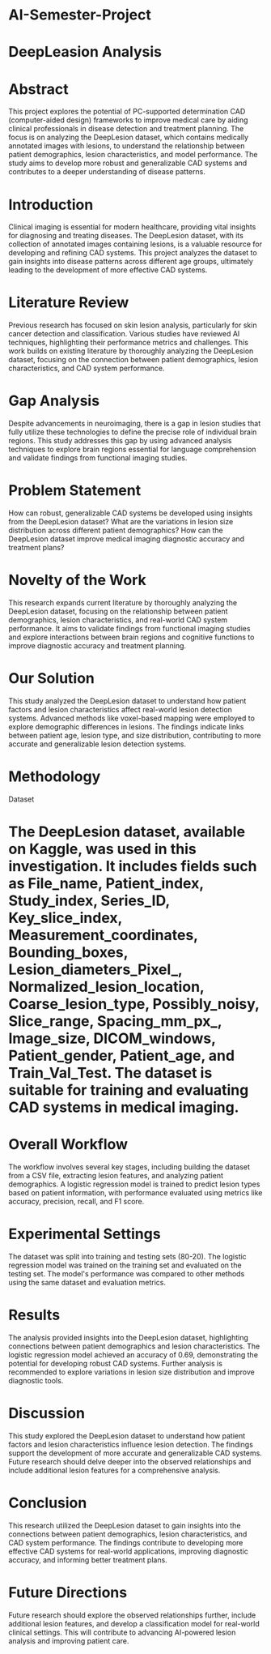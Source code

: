 # AI-Semester-Project
# DeepLeasion Analysis
# Abstract
This project explores the potential of PC-supported determination CAD (computer-aided design) frameworks to improve medical care by aiding clinical professionals in disease detection and treatment planning. The focus is on analyzing the DeepLesion dataset, which contains medically annotated images with lesions, to understand the relationship between patient demographics, lesion characteristics, and model performance. The study aims to develop more robust and generalizable CAD systems and contributes to a deeper understanding of disease patterns.

# Introduction
Clinical imaging is essential for modern healthcare, providing vital insights for diagnosing and treating diseases. The DeepLesion dataset, with its collection of annotated images containing lesions, is a valuable resource for developing and refining CAD systems. This project analyzes the dataset to gain insights into disease patterns across different age groups, ultimately leading to the development of more effective CAD systems.

# Literature Review
Previous research has focused on skin lesion analysis, particularly for skin cancer detection and classification. Various studies have reviewed AI techniques, highlighting their performance metrics and challenges. This work builds on existing literature by thoroughly analyzing the DeepLesion dataset, focusing on the connection between patient demographics, lesion characteristics, and CAD system performance.

# Gap Analysis
Despite advancements in neuroimaging, there is a gap in lesion studies that fully utilize these technologies to define the precise role of individual brain regions. This study addresses this gap by using advanced analysis techniques to explore brain regions essential for language comprehension and validate findings from functional imaging studies.

# Problem Statement
How can robust, generalizable CAD systems be developed using insights from the DeepLesion dataset?
What are the variations in lesion size distribution across different patient demographics?
How can the DeepLesion dataset improve medical imaging diagnostic accuracy and treatment plans?
# Novelty of the Work
This research expands current literature by thoroughly analyzing the DeepLesion dataset, focusing on the relationship between patient demographics, lesion characteristics, and real-world CAD system performance. It aims to validate findings from functional imaging studies and explore interactions between brain regions and cognitive functions to improve diagnostic accuracy and treatment planning.

# Our Solution
This study analyzed the DeepLesion dataset to understand how patient factors and lesion characteristics affect real-world lesion detection systems. Advanced methods like voxel-based mapping were employed to explore demographic differences in lesions. The findings indicate links between patient age, lesion type, and size distribution, contributing to more accurate and generalizable lesion detection systems.

# Methodology
Dataset
# The DeepLesion dataset, available on Kaggle, was used in this investigation. It includes fields such as File_name, Patient_index, Study_index, Series_ID, Key_slice_index, Measurement_coordinates, Bounding_boxes, Lesion_diameters_Pixel_, Normalized_lesion_location, Coarse_lesion_type, Possibly_noisy, Slice_range, Spacing_mm_px_, Image_size, DICOM_windows, Patient_gender, Patient_age, and Train_Val_Test. The dataset is suitable for training and evaluating CAD systems in medical imaging.

# Overall Workflow
The workflow involves several key stages, including building the dataset from a CSV file, extracting lesion features, and analyzing patient demographics. A logistic regression model is trained to predict lesion types based on patient information, with performance evaluated using metrics like accuracy, precision, recall, and F1 score.

# Experimental Settings
The dataset was split into training and testing sets (80-20). The logistic regression model was trained on the training set and evaluated on the testing set. The model's performance was compared to other methods using the same dataset and evaluation metrics.

# Results
The analysis provided insights into the DeepLesion dataset, highlighting connections between patient demographics and lesion characteristics. The logistic regression model achieved an accuracy of 0.69, demonstrating the potential for developing robust CAD systems. Further analysis is recommended to explore variations in lesion size distribution and improve diagnostic tools.

# Discussion
This study explored the DeepLesion dataset to understand how patient factors and lesion characteristics influence lesion detection. The findings support the development of more accurate and generalizable CAD systems. Future research should delve deeper into the observed relationships and include additional lesion features for a comprehensive analysis.

# Conclusion
This research utilized the DeepLesion dataset to gain insights into the connections between patient demographics, lesion characteristics, and CAD system performance. The findings contribute to developing more effective CAD systems for real-world applications, improving diagnostic accuracy, and informing better treatment plans.

# Future Directions
Future research should explore the observed relationships further, include additional lesion features, and develop a classification model for real-world clinical settings. This will contribute to advancing AI-powered lesion analysis and improving patient care.

